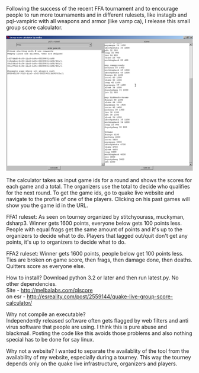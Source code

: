 Following the success of the recent FFA tournament and to encourage people to run more tournaments and in different rulesets, like instagib and pql-vampiric with all weapons and armor (like vamp ca), I release this small group score calculator. 

![screenshot](https://github.com/melbaa/qlscore/blob/master/ss.png)

The calculator takes as input game ids for a round and shows the scores for each game and a total. The organizers use the total to decide who qualifies for the next round. To get the game ids, go to quake live website and navigate to the profile of one of the players. Clicking on his past games will show you the game id in the URL. 

FFA1 ruleset:
As seen on tourney organized by stitchyourass, muckyman, dsharp3.
Winner gets 1600 points, everyone below gets 100 points less.
People with equal frags get the same amount of points and it's up to the
organizers to decide what to do.
Players that lagged out/quit don't get any points, it's up to organizers to
decide what to do.

FFA2 ruleset:
Winner gets 1600 points, people below get 100 points less.
Ties are broken on game score, then frags, then damage done, then deaths.
Quitters score as everyone else.


How to install?
Download python 3.2 or later and then run latest.py. No other dependencies.  
Site - http://melbalabs.com/qlscore  
on esr - http://esreality.com/post/2559144/quake-live-group-score-calculator/  

Why not compile an executable?  
Independently released software often gets flagged by web filters and anti virus software that people are using. I think this is pure abuse and blackmail. Posting the code like this avoids those problems and also nothing special has to be done for say linux. 

Why not a website?
I wanted to separate the availablity of the tool from the availability of my website, especially during a tourney. This way the tourney depends only on the quake live infrastructure, organizers and players. 

